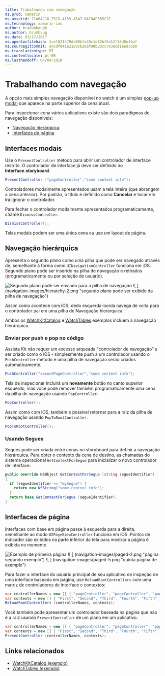 ```yaml
---
title: Trabalhando com navegação
ms.prod: xamarin
ms.assetid: 71A64C10-75C8-4159-A547-6A704F3B5C2E
ms.technology: xamarin-ios
author: bradumbaugh
ms.author: brumbaug
ms.date: 03/17/2017
ms.openlocfilehash: 3cef621479db89bfe30c1e82bf5e12f18d0e46af
ms.sourcegitcommit: 945df041e2180cb20af08b83cc703ecd1aedc6b0
ms.translationtype: MT
ms.contentlocale: pt-BR
ms.lasthandoff: 04/04/2018
---
```

# <a name="working-with-navigation"></a>Trabalhando com navegação

A opção mais simples navegação disponível no watch é um simples [pop-up modal](#modal) que aparece na parte superior da cena atual.

Para inspecionar cena vários aplicativos existe são dois paradigmas de navegação disponíveis:

- [Navegação hierárquica](#Hierarchical_Navigation)
- [Interfaces de página](#Page-Based_Interfaces)

<a name="modal"/>

## <a name="modal-interfaces"></a>Interfaces modais

Use o `PresentController` método para abrir um controlador de interface restrito. O controlador de interface já deve ser definido no **Interface.storyboard**.

```csharp
PresentController ("pageController","some context info");
```

Controladores modalmente apresentados usam a tela inteira (que abrangem a cena anterior). Por padrão, o título é definido como **Cancelar** e tocar ele irá ignorar o controlador.

Para fechar o controlador modalmente apresentados programaticamente, chame `DismissController`.

```csharp
DismissController();
```

Telas modais podem ser uma única cena ou use um layout de página.

<a name="Hierarchical_Navigation"/>

## <a name="hierarchical-navigation"></a>Navegação hierárquica

Apresenta o segundo plano como uma pilha que pode ser navegado através de, semelhante à forma como `UINavigationController` funciona em iOS. Segundo plano pode ser inserido na pilha de navegação e retirados (programaticamente ou por seleção de usuário).

![](navigation-images/hierarchy-1.png "Segundo plano pode ser enviado para a pilha de navegação") ![ ] (navigation-images/hierarchy-2.png "segundo plano pode ser exibido da pilha de navegação")

Assim como acontece com iOS, dedo esquerda-borda navega de volta para o controlador pai em uma pilha de Navegação hierárquica.

Ambos os [WatchKitCatalog](https://developer.xamarin.com/samples/WatchKitCatalog) e [WatchTables](https://developer.xamarin.com/samples/WatchTables) exemplos incluem a navegação hierárquica.

### <a name="pushing-and-popping-in-code"></a>Enviar por push e pop no código

Assista Kit não requer um excesso arqueada "controlador de navegação" a ser criado como o iOS - simplesmente push a um controlador usando o `PushController` método e uma pilha de navegação serão criados automaticamente.

```csharp
PushController("secondPageController","some context info");
```

Tela de inspecionar incluirá um **novamente** botão no canto superior esquerdo, mas você pode remover também programaticamente uma cena da pilha de navegação usando `PopController`.

```csharp
PopController();
```

Assim como com iOS, também é possível retornar para a raiz da pilha de navegação usando `PopToRootController`.

```csharp
PopToRootController();
```

### <a name="using-segues"></a>Usando Segues

Segues pode ser criada entre cenas no storyboard para definir a navegação hierárquica. Para obter o contexto da cena de destino, as chamadas do sistema operacional `GetContextForSegue` para inicializar o novo controlador de interface.

```csharp
public override NSObject GetContextForSegue (string segueIdentifier)
{
  if (segueIdentifier == "mySegue") {
    return new NSString("some context info");
  }
  return base.GetContextForSegue (segueIdentifier);
}
```
<a name="Page-Based_Interfaces"/>

## <a name="page-based-interfaces"></a>Interfaces de página

Interfaces com base em página passe à esquerda para a direita, semelhante ao modo `UIPageViewController` funciona em iOS. Pontos de indicador são exibidos na parte inferior da tela para mostrar a página é exibida no momento.

![](navigation-images/paged-1.png "Exemplo de primeira página") ![ ] (navigation-images/paged-2.png "página segundo exemplo") ![ ] (navigation-images/paged-5.png "quinta página de exemplo")


Para fazer a interface do usuário principal de seu aplicativo de inspeção de uma interface baseada em página, use `ReloadRootControllers` com uma matriz de controladores de interface e contextos:

```csharp
var controllerNames = new [] { "pageController", "pageController", "pageController", "pageController", "pageController" };
var contexts = new [] { "First", "Second", "Third", "Fourth", "Fifth" };
ReloadRootControllers (controllerNames, contexts);
```

Você também pode apresentar um controlador baseada na página que não é a raiz usando `PresentController` de um plano em um aplicativo.

```csharp
var controllerNames = new [] { "pageController", "pageController", "pageController", "pageController", "pageController" };
var contexts = new [] { "First", "Second", "Third", "Fourth", "Fifth" };
PresentController (controllerNames, contexts);
```



## <a name="related-links"></a>Links relacionados

- [WatchKitCatalog (exemplo)](https://developer.xamarin.com/samples/monotouch/WatchKit/WatchKitCatalog/)
- [WatchTables (exemplo)](https://developer.xamarin.com/samples/monotouch/WatchKit/WatchTables/)
